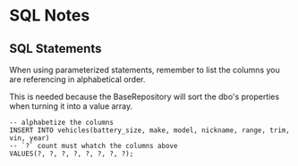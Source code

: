 # SQL Notes

## SQL Statements

When using parameterized statements, remember to list the columns you are referencing in alphabetical order.

This is needed because the BaseRepository will sort the dbo's properties when turning it into a value array.

```
-- alphabetize the columns
INSERT INTO vehicles(battery_size, make, model, nickname, range, trim, vin, year)
-- `?` count must whatch the columns above
VALUES(?, ?, ?, ?, ?, ?, ?, ?);
```
